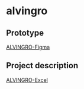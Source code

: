 # alvingro

## Prototype 
[ALVINGRO-Figma](https://www.figma.com/file/4g8UxdtrazdGTO0GKAGRMy/Groceries?node-id=1%3A8)

## Project description
[ALVINGRO-Excel](https://studenthcmusedu-my.sharepoint.com/:x:/g/personal/1712108_student_hcmus_edu_vn/ESWdxQUr5mZNnHauJHtCLOQBjW5fu5OTAT_trUwWCquM5A?e=guLiUC)

